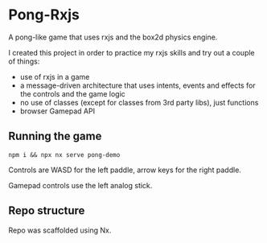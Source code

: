 # Pong-Rxjs

A pong-like game that uses rxjs and the box2d physics engine.

I created this project in order to practice my rxjs skills and try out a couple of things:

* use of rxjs in a game
* a message-driven architecture that uses intents, events and effects for the controls and the game logic
* no use of classes (except for classes from 3rd party libs), just functions
* browser Gamepad API

## Running the game

```
npm i && npx nx serve pong-demo
```

Controls are WASD for the left paddle, arrow keys for the right paddle.

Gamepad controls use the left analog stick.

## Repo structure 

Repo was scaffolded using Nx.